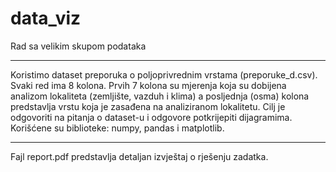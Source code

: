 # data_viz

Rad sa velikim skupom podataka
***
Koristimo dataset preporuka o poljoprivrednim vrstama (preporuke\_d.csv). Svaki red ima 8 kolona. 
Prvih 7 kolona su mjerenja koja su dobijena analizom lokaliteta (zemljište, vazduh i klima) a posljednja (osma)
kolona predstavlja vrstu koja je zasađena na analiziranom lokalitetu.
Cilj je odgovoriti na pitanja o dataset-u i odgovore potkrijepiti dijagramima.
Korišćene su biblioteke: numpy, pandas i matplotlib.
***
Fajl report.pdf predstavlja detaljan izvještaj o rješenju zadatka.
